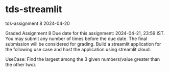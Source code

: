 # tds-streamlit
tds-assignment 8
2024-04-20

Graded Assignment 8
Due date for this assignment: 2024-04-21, 23:59 IST.
You may submit any number of times before the due date. The final submission will be considered for grading.
Build a streamlit application for the following use case and host the application using streamlit cloud.


UseCase: Find the largest among the 3 given numbers(value greater than the other two).
